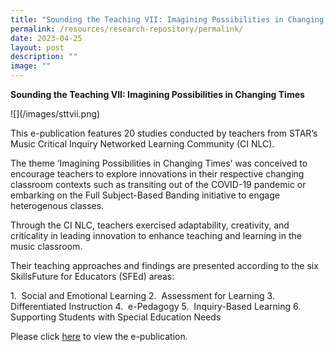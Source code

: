 ```yaml
---
title: "Sounding the Teaching VII: Imagining Possibilities in Changing Times"
permalink: /resources/research-repository/permalink/
date: 2023-04-25
layout: post
description: ""
image: ""
---
```

**Sounding the Teaching VII: Imagining Possibilities in Changing Times**

!\[\](/images/sttvii.png)

This e-publication features 20 studies conducted by teachers from STAR’s Music Critical Inquiry Networked Learning Community (CI NLC).

The theme ‘Imagining Possibilities in Changing Times’ was conceived to encourage teachers to explore innovations in their respective changing classroom contexts such as transiting out of the COVID-19 pandemic or embarking on the Full Subject-Based Banding initiative to engage heterogenous classes.

Through the CI NLC, teachers exercised adaptability, creativity, and criticality in leading innovation to enhance teaching and learning in the music classroom.

Their teaching approaches and findings are presented according to the six SkillsFuture for Educators (SFEd) areas:

1.  Social and Emotional Learning
2.  Assessment for Learning
3.  Differentiated Instruction
4.  e-Pedagogy
5.  Inquiry-Based Learning
6.  Supporting Students with Special Education Needs

Please click [here](https://joom.ag/Cy8d) to view the e-publication.